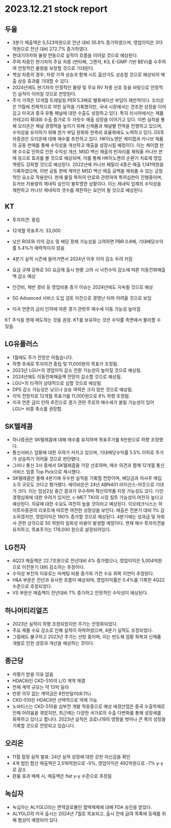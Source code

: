# 2023.12.21 stock report
## 두올
- 3분기 매출액은 5,523억원으로 전년 대비 35.8% 증가하였으며, 영업이익은 313억원으로 전년 대비 272.7% 증가하였다.
- 현대기아차와 물량 연동으로 실적이 흐름을 이어갈 것으로 예상된다.
- 주력 차종인 현기차의 주요 차종 (싼타페, 그랜저, K3, E-GMP 기반 BEV)를 수주하여 안정적인 물량을 보장할 것으로 기대된다.
- 핵심 차종의 경우, 차량 가격 상승과 함께 시트 옵션가도 상승할 것으로 예상되어 매출 상승 효과를 기대할 수 있다.
- 2024년에도 현기차의 안정적인 물량 및 주요 RV 차종 선호 등을 바탕으로 안정적인 실적이 이어질 것으로 전망된다.
- 주식 가격은 12개월 트레일링 PER 5.3배로 밸류에이션 부담이 제한적이다.
오리온은 11월에 전체적으로 약한 실적을 기록했지만, 국내 시장에서는 견조한 성장을 이어갔고 미국과 중국 유통 채널에 대한 수출도 성장하고 있다. 특히 러시아에서는 제품 카테고리 확대와 수출 증가로 두 자릿수 매출 성장을 이어가고 있다. 이번 실적을 통해 오리온은 채널 경쟁력을 높이기 위해 신제품과 채널별 전략을 진행하고 있으며, 수익성을 유지하기 위해 원가 부담 완화와 판촉비 효율화에도 노력하고 있다. DS투자증권은 오리온에 대해 매수를 추천하고 있다.
HK이노엔은 케이캡과 카나브 제품의 공동 판매를 통해 수익성을 개선하고 매출을 성장시킬 예정이다. 이는 케이캡 판매 수수료 인하로 인한 수익성 개선, MSD 백신 매출의 빈자리를 채워줄 카나브 판매 등으로 효과를 볼 것으로 예상되며, 이를 통해 HK이노엔의 순환기 치료제 영업 역량도 강화할 것으로 예상된다. 2022년에 카나브 패밀리 4종은 매출 1,141억원을 기록하였으며, 이번 공동 판매 계약은 MSD 백신 매출 공백을 채워줄 수 있는 긍정적인 요소로 작용한다.  현재 물질 특허의 만료와 관련하여 특허심판이 진행중이며, 듀카브 저용량의 제네릭 승인이 불투명한 상황이다. 이는 제네릭 업체의 수익성을 제한하고 카나브 제네릭의 갯수를 제한하는 요인이 될 것으로 예상된다.
## KT
- 투자의견: 중립
- 12개월 목표주가: 33,000

- 낮은 ROE와 이익 감소 및 배당 정체 가능성을 고려하면 PBR 0.6배, 기대배당수익률 5.4%가 매력적이지 않음
- 4분기 실적 시즌에 들어가면서 2024년 이후 이익 감소 우려 커짐
- 요금 규제 강화로 5G 요금제 출시 현황 고려 시 낙전수익 감소에 따른 이동전화매출액 감소 예상
- 인건비, 제반 경비 등 영업비용 증가 이슈는 2024년에도 지속될 것으로 예상
- 5G Advanced 서비스 도입 검토 미진으로 경영난 타파 어려울 것으로 보임
- 미국 연준의 금리 인하에 따른 경기 관련주 매수세 이동 가능성 높아짐

KT 주식을 현재 매도하는 것을 권장. KT를 보유하는 것은 수익률 측면에서 불리할 수 있음.
## LG유플러스
- 1월에도 주가 전망은 어둡습니다.
- 하향 추세로 투자의견 중립 및 11,000원의 목표가 조정됨.
- 2023년 LGU+의 영업이익 감소 전환 가능성이 높아질 것으로 예상됨.
- 2024년에도 이동전화매출액 전망이 감소할 것으로 예상됨.
- LGU+의 타격이 상대적으로 심할 것으로 예상됨.
- DPS 감소 가능성은 낮으나 상승 여력은 크지 않은 것으로 예상됨.
- 이익 전망치로 12개월 목표가를 11,000원으로 8% 하향 조정됨.
- 미국 연준 금리 인하 추진으로 경기 관련 주로의 매수세가 쏠릴 가능성이 있어 LGU+ 비중 축소를 권장함.
## SK텔레콤
- 하나증권은 SK텔레콤에 대해 매수를 유지하며 목표주가를 6만원으로 하향 조정했다.
- 통신서비스 업황에 대한 우려가 커지고 있으며, 기대배당수익률 5.5% 이하로 주가가 상승하기 어려울 것으로 판단됐다.
- 그러나 통신 3사 중에서 SK텔레콤을 가장 선호하며, 매수 의견과 함께 12개월 통신서비스 업종 Top Pick으로 제시했다.
- SK텔레콤은 올해 4분기에 우수한 실적을 기록할 전망이며, 배당금과 자사주 매입 소각 규모도 크다고 평가됐다.
에이비온은 24년 ABN401 라이선스-아웃으로 기대가 크다. 이는 임상2상 중간 결과가 우수하며 혁신의약품 지정 가능성도 있다. 다만 경쟁심화에 대한 우려가 있지만, c-MET TKI의 시장 침투 가능성이 여전히 높다고 예상된다. 치료에 대한 수요도 여전히 높을 것이라고 예상된다.
이오테크닉스는 하이투자증권의 리포트에 따르면 여전한 성장성을 보인다. 매출은 전분기 대비 1% 감소하겠지만, 영업이익은 160% 증가할 것으로 예상된다. 4분기에는 성과급 및 자회사 관련 상각으로 50 억원의 일회성 비용이 발생할 예정이다. 현재 매수 투자의견을 유지하고, 목표주가는 178,000 원으로 설정되어있다.
## LG전자
- 4Q23 매출액은 22.7조원으로 전년대비 4% 증가했으나, 영업이익은 5,004억원으로 이전분기 대비 감소하는 추정이다.
- 수익성 부진의 이유로는 마케팅 비용 증가와 가전 수요 회복 지연이 추정된다.
- H&A 부문은 전년과 유사한 흐름이 예상되며, 영업이익률은 0.4%를 기록한 4Q22 수준으로 추정되었다.
- VS 부문은 매출액이 전년대비 7% 증가하고 안정적인 수익성이 예상된다.
## 하나머티리얼즈
- 2023년 실적이 하향 조정되었지만 주가는 안정화되었다.
- 주요 제품 수요 감소로 인해 실적이 하락하였으며, 4분기 실적도 조정되었다.
- 그럼에도 불구하고 2023년 주가는 선방 중이며, 이는 반도체 업황 회복과 신제품 개발로 인한 성장과 개선을 예상하는 것이다.
## 종근당
- 저평가 받을 이유 없음
- HDAC6i인 CKD-510의 L/O 계약 체결
- 전체 계약 규모는 약 13억 달러
- 반환 의무 없는 계약금은 8천만달러(6.1%)
- CKD-510은 HDAC6만 선택적으로 억제 가능
- 노바티스는 CKD-510을 심부전 개발 적응증으로 예상
애경산업은 중국 수출악재로 인해 어려움을 겪었지만, 최근에는 다양한 국가로의 수출 다변화를 통해 성장세를 회복하고 있다고 합니다. 2023년 실적은 코로나19의 영향을 벗어나 큰 폭의 성장을 기록할 것으로 전망되고 있습니다.
## 오리온
- 11월 잠정 실적 발표: 24년 실적 성장에 대한 강한 자신감을 확인
- 4개 법인 합산 매출액은 2,516억원으로 -5%, 영업이익은 492억원으로 -7% y-y로 감소
- 환율 효과 배제 시, 매출액은 flat y-y 수준으로 추정됨
## 녹십자
- 녹십자는 ALYGLO라는 면역글로불린 혈액제제에 대해 FDA 승인을 받았다.
- ALYGLO의 미국 출시는 2024년 7월로 목표되고, 출시 전에 급여 목록에 등재를 위해 협상이 예정되어 있다.